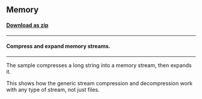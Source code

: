 ## Memory
#### [Download as zip](https://grapecity.github.io/DownGit/#/home?url=https://github.com/GrapeCity/ComponentOne-WinForms-Samples/tree/master/NetFramework\Zip\VB\Memory)
____
#### Compress and expand memory streams.
____
The sample compresses a long string into a memory stream, then expands it. 

This shows how the generic stream compression and decompression work with any type of stream, not just files. 
